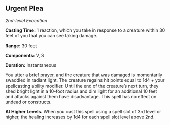 ## Urgent Plea

*2nd-level Evocation*

**Casting Time:** 1 reaction, which you take in response to a creature within 30 feet of you that you can see taking damage.

**Range:** 30 feet

**Components:** V, S

**Duration:** Instantaneous

You utter a brief prayer, and the creature that was damaged is momentarily swaddled in radiant light. The creature regains hit points equal to 1d4 + your spellcasting ability modifier. Until the end of the creature’s next turn, they shed bright light in a 10-foot radius and dim light for an additional 10 feet and attacks against them have disadvantage. This spell has no effect on undead or constructs. 

**At Higher Levels.** When you cast this spell using a spell slot of 3rd level or higher, the healing increases by 1d4 for each spell slot level above 2nd.
